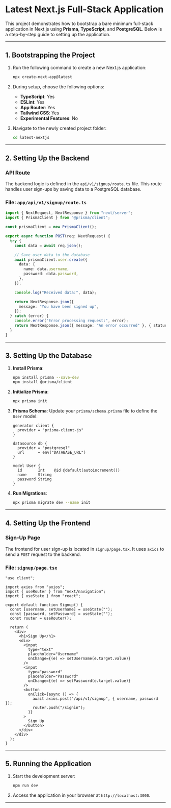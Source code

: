 

# **Latest Next.js Full-Stack Application**

This project demonstrates how to bootstrap a bare minimum full-stack application in Next.js using **Prisma**, **TypeScript**, and **PostgreSQL**. Below is a step-by-step guide to setting up the application.

---

## **1. Bootstrapping the Project**
1. Run the following command to create a new Next.js application:
   ```bash
   npx create-next-app@latest
   ```
2. During setup, choose the following options:
   - **TypeScript**: Yes
   - **ESLint**: Yes
   - **App Router**: Yes
   - **Tailwind CSS**: Yes
   - **Experimental Features**: No

3. Navigate to the newly created project folder:
   ```bash
   cd latest-nextjs
   ```

---

## **2. Setting Up the Backend**

### **API Route**
The backend logic is defined in the `api/v1/signup/route.ts` file. This route handles user sign-ups by saving data to a PostgreSQL database.

### **File: `app/api/v1/signup/route.ts`**
```typescript
import { NextRequest, NextResponse } from "next/server";
import { PrismaClient } from "@prisma/client";

const prismaClient = new PrismaClient();

export async function POST(req: NextRequest) {
  try {
    const data = await req.json();

    // Save user data to the database
    await prismaClient.user.create({
      data: {
        name: data.username,
        password: data.password,
      },
    });

    console.log("Received data:", data);

    return NextResponse.json({
      message: "You have been signed up",
    });
  } catch (error) {
    console.error("Error processing request:", error);
    return NextResponse.json({ message: "An error occurred" }, { status: 500 });
  }
}
```

---

## **3. Setting Up the Database**
1. **Install Prisma**:
   ```bash
   npm install prisma --save-dev
   npm install @prisma/client
   ```

2. **Initialize Prisma**:
   ```bash
   npx prisma init
   ```

3. **Prisma Schema**:
   Update your `prisma/schema.prisma` file to define the `User` model:
   ```prisma
   generator client {
     provider = "prisma-client-js"
   }

   datasource db {
     provider = "postgresql"
     url      = env("DATABASE_URL")
   }

   model User {
     id       Int    @id @default(autoincrement())
     name     String
     password String
   }
   ```

4. **Run Migrations**:
   ```bash
   npx prisma migrate dev --name init
   ```

---

## **4. Setting Up the Frontend**

### **Sign-Up Page**
The frontend for user sign-up is located in `signup/page.tsx`. It uses `axios` to send a `POST` request to the backend.

### **File: `signup/page.tsx`**
```tsx
"use client";

import axios from "axios";
import { useRouter } from "next/navigation";
import { useState } from "react";

export default function Signup() {
  const [username, setUsername] = useState("");
  const [password, setPassword] = useState("");
  const router = useRouter();

  return (
    <div>
      <h1>Sign Up</h1>
      <div>
        <input
          type="text"
          placeholder="Username"
          onChange={(e) => setUsername(e.target.value)}
        />
        <input
          type="password"
          placeholder="Password"
          onChange={(e) => setPassword(e.target.value)}
        />
        <button
          onClick={async () => {
            await axios.post("/api/v1/signup", { username, password });
            router.push("/signin");
          }}
        >
          Sign Up
        </button>
      </div>
    </div>
  );
}
```

---

## **5. Running the Application**
1. Start the development server:
   ```bash
   npm run dev
   ```
2. Access the application in your browser at `http://localhost:3000`.

---

